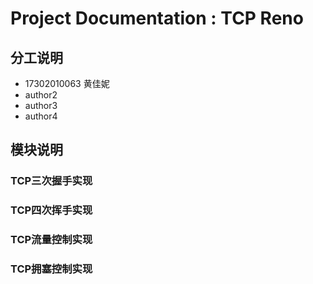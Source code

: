 # Project Documentation : TCP Reno

## 分工说明

- 17302010063 黄佳妮
- author2
- author3
- author4


## 模块说明

### TCP三次握手实现


### TCP四次挥手实现


### TCP流量控制实现


### TCP拥塞控制实现



